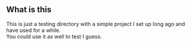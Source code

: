 ## What is this
This is just a testing directory with a simple project I set up long ago and have used for a while.<br/>
You could use it as well to test I guess.
